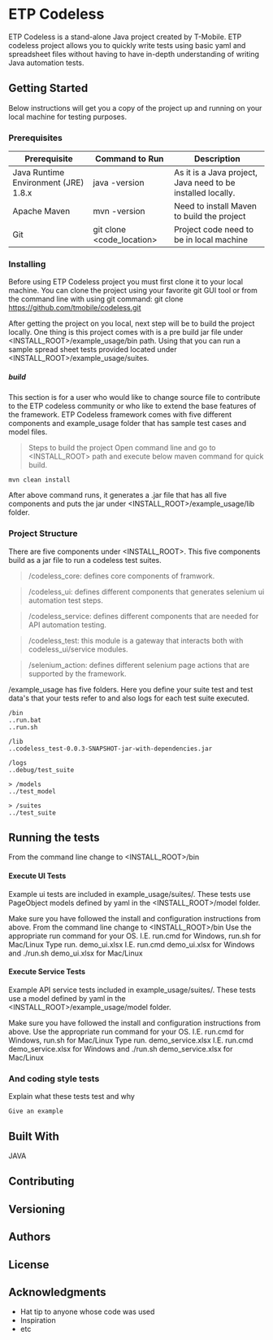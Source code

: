 # ETP Codeless

ETP Codeless is a stand-alone Java project created by T-Mobile. ETP codeless project allows you to quickly write tests using basic yaml and spreadsheet files without having to have in-depth understanding of writing Java automation tests.

## Getting Started

Below instructions will get you a copy of the project up and running on your local machine for testing purposes.

### Prerequisites

| Prerequisite | Command to Run | Description |
| ------------ | -------------- | -----------  |
| Java Runtime Environment (JRE) 1.8.x | java -version | As it is a Java project, Java need to be installed locally.
| Apache Maven | mvn -version | Need to install Maven to build the project |
| Git | git clone <code_location> | Project code need to be in local machine |

### Installing

Before using ETP Codeless project you must first clone it to your local machine. 
You can clone the project using your favorite git GUI tool or from the command line with using git command: 
git clone https://github.com/tmobile/codeless.git

After getting the project on you local, next step will be to build the project locally. One thing is
this project comes with is a pre build jar file under <INSTALL_ROOT>/example_usage/bin path. Using that you can run
a sample spread sheet tests provided located under <INSTALL_ROOT>/example_usage/suites.

##### build
This section is for a user who would like to change source file to contribute to the ETP codeless community or who like to extend
the base features of the framework.
ETP Codeless framework comes with five different components and example_usage folder that has sample test cases and model files.

> Steps to build the project
Open command line and go to <INSTALL_ROOT> path and execute below maven command for quick build.
```
mvn clean install
```
After above command runs, it generates a .jar file that has all five components and puts the jar under <INSTALL_ROOT>/example_usage/lib folder.

### Project Structure

There are five components under <INSTALL_ROOT>. This five components build as a jar file to run a codeless test suites.

> /codeless_core: defines core components of framwork.

> /codeless_ui: defines different components that generates selenium ui automation test steps.

> /codeless_service:  defines different components that are needed for API automation testing.

> /codeless_test: this module is a gateway that interacts both with codeless_ui/service modules.

> /selenium_action: defines different selenium page actions that are supported by the framework.

/example_usage has five folders. Here you define your suite test and test data's that your tests refer to and also logs for
each test suite executed. 

```
/bin
..run.bat
..run.sh

/lib
..codeless_test-0.0.3-SNAPSHOT-jar-with-dependencies.jar

/logs
..debug/test_suite

> /models
../test_model

> /suites
../test_suite
```

## Running the tests
From the command line change to <INSTALL_ROOT>/bin
#### Execute UI Tests
Example ui tests are included in example_usage/suites/. These tests use PageObject models defined by yaml in the <INSTALL_ROOT>/model folder.

Make sure you have followed the install and configuration instructions from above.
From the command line change to <INSTALL_ROOT>/bin
Use the appropriate run command for your OS. I.E. run.cmd for Windows, run.sh for Mac/Linux
Type run.<os> demo_ui.xlsx I.E. run.cmd demo_ui.xlsx for Windows and ./run.sh demo_ui.xlsx for Mac/Linux

#### Execute Service Tests
Example API service tests included in example_usage/suites/. These tests use a model defined by yaml in the <INSTALL_ROOT>/example_usage/model folder.

Make sure you have followed the install and configuration instructions from above.
Use the appropriate run command for your OS. I.E. run.cmd for Windows, run.sh for Mac/Linux
Type run.<os> demo_service.xlsx I.E. run.cmd demo_service.xlsx for Windows and ./run.sh demo_service.xlsx for Mac/Linux

### And coding style tests

Explain what these tests test and why

```
Give an example
```

## Built With

JAVA

## Contributing


## Versioning


## Authors


## License


## Acknowledgments

* Hat tip to anyone whose code was used
* Inspiration
* etc
